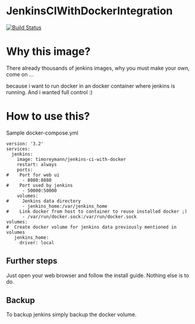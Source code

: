 JenkinsCIWithDockerIntegration
=============================
[![Build Status](https://jenkins.timo-reymann.de/job/TR-GitHub/job/JenkinsCIWithDockerIntegration/job/master/badge/icon)](https://jenkins.timo-reymann.de/job/TR-GitHub/job/JenkinsCIWithDockerIntegration/job/master/)

# Why this image?
There already thousands of jenkins images, why you must make your own, come on ...

because i want to run docker in an docker container where jenkins is running. And i wanted full control :)

# How to use this?
Sample docker-compose.yml

````
version: '3.2'
services:
  jenkins:
    image: timoreymann/jenkins-ci-with-docker
    restart: always
    ports:
#    Port for web ui
      - 8080:8080
#    Port used by jenkins
      - 50000:50000
    volumes:
#     Jenkins data directory
      - jenkins_home:/var/jenkins_home
#    Link docker from host to container to reuse installed docker ;)
      - /var/run/docker.sock:/var/run/docker.sock
volumes:
#  Create docker volume for jenkins data previously mentioned in volumes
   jenkins_home:
     driver: local
````

## Further steps
Just open your web browser and follow the install guide. Nothing else is to do.

## Backup
To backup jenkins simply backup the docker volume.
